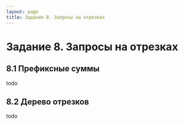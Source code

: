 ```yaml
---
layout: page
title: Задание 8. Запросы на отрезках
---
```


# Задание 8. Запросы на отрезках

## 8.1 Префиксные суммы

todo

## 8.2 Дерево отрезков

todo